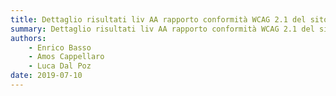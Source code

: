 ```yaml
---
title: Dettaglio risultati liv AA rapporto conformità WCAG 2.1 del sito "vatican.va"
summary: Dettaglio risultati liv AA rapporto conformità WCAG 2.1 del sito "vatican.va".
authors:
    - Enrico Basso
    - Amos Cappellaro
    - Luca Dal Poz
date: 2019-07-10
---
```

